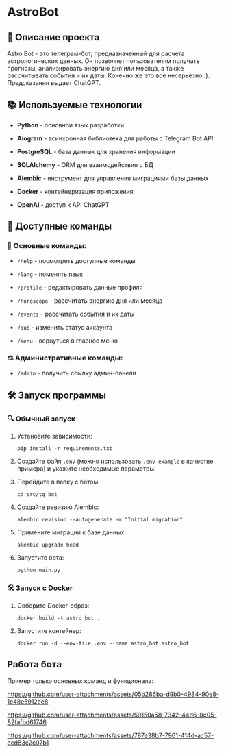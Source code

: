 # AstroBot

## 🔬 Описание проекта

Astro Bot - это телеграм-бот, предназначенный для расчета астрологических данных. Он позволяет пользователям получать прогнозы, анализировать энергию дня или месяца, а также рассчитывать события и их даты. Конечно же это все несерьезно :). Предсказания выдает ChatGPT. 

## 📚 Используемые технологии

- **Python** - основной язык разработки
    
- **Aiogram** - асинхронная библиотека для работы с Telegram Bot API
    
- **PostgreSQL** - база данных для хранения информации
    
- **SQLAlchemy** - ORM для взаимодействия с БД
    
- **Alembic** - инструмент для управления миграциями базы данных
    
- **Docker** - контейнеризация приложения

- **OpenAI** - доступ к API ChatGPT
    

## 📌 Доступные команды

### 📖 Основные команды:

- `/help` - посмотреть доступные команды
    
- `/lang` - поменять язык
    
- `/profile` - редактировать данные профиля
    
- `/horoscope` - рассчитать энергию дня или месяца
    
- `/events` - рассчитать события и их даты
    
- `/sub` - изменить статус аккаунта
  
- `/menu` - вернуться в главное меню
    

### ⚖️ Административные команды:
    
- `/admin` - получить ссылку админ-панели
    

## 🛠 Запуск программы

### 🔍 Обычный запуск

1. Установите зависимости:
    
    ```
    pip install -r requirements.txt
    ```
    
2. Создайте файл `.env` (можно использовать `.env-example` в качестве примера) и укажите необходимые параметры.
    
3. Перейдите в папку с ботом:
    
    ```
    cd src/tg_bot
    ```
    
4. Создайте ревизию Alembic:
    
    ```
    alembic revision --autogenerate -m "Initial migration"
    ```
    
5. Примените миграции к базе данных:
    
    ```
    alembic upgrade head
    ```
    
6. Запустите бота:
    
    ```
    python main.py
    ```
    

### 🛠 Запуск с Docker

1. Соберите Docker-образ:
    
    ```
    docker build -t astro_bot .
    ```
    
2. Запустите контейнер:
    
    ```
    docker run -d --env-file .env --name astro_bot astro_bot
    ```
    

## Работа бота
Пример только основных команд и функционала:

https://github.com/user-attachments/assets/05b286ba-d9b0-4934-90e8-1c48e5912ce8

https://github.com/user-attachments/assets/59150a58-7342-44d6-8c05-82fafbd61746

https://github.com/user-attachments/assets/787e38b7-7961-414d-ac57-ecd83c2c07b1




